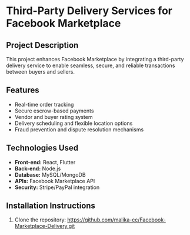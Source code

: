 # Third-Party Delivery Services for Facebook Marketplace

## Project Description
This project enhances Facebook Marketplace by integrating a third-party delivery service to enable seamless, secure, and reliable transactions between buyers and sellers.

## Features
- Real-time order tracking
- Secure escrow-based payments
- Vendor and buyer rating system
- Delivery scheduling and flexible location options
- Fraud prevention and dispute resolution mechanisms

## Technologies Used
- **Front-end:** React, Flutter
- **Back-end:** Node.js
- **Database:** MySQL/MongoDB
- **APIs:** Facebook Marketplace API
- **Security:** Stripe/PayPal integration

## Installation Instructions
1. Clone the repository:  https://github.com/malika-cc/Facebook-Marketplace-Delivery.git
